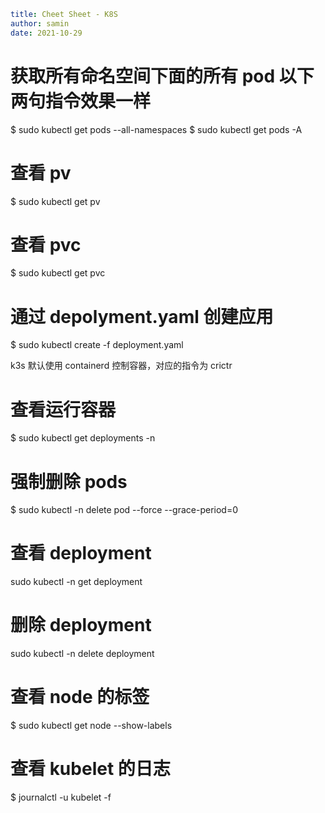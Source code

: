 ```yaml
title: Cheet Sheet - K8S
author: samin
date: 2021-10-29
```

# 获取所有命名空间下面的所有 pod 以下两句指令效果一样
$ sudo kubectl get pods --all-namespaces
$ sudo kubectl get pods -A

# 查看 pv
$ sudo kubectl get pv

# 查看 pvc
$ sudo kubectl get pvc

# 通过 depolyment.yaml 创建应用
$ sudo kubectl create -f deployment.yaml

k3s 默认使用 containerd 控制容器，对应的指令为 crictr

# 查看运行容器
$ sudo kubectl get deployments -n <namespaces>

# 强制删除 pods
$ sudo kubectl -n <namespace-name> delete pod <pod-name> --force --grace-period=0

# 查看 deployment
sudo kubectl -n <namespace-name> get deployment

# 删除 deployment
sudo kubectl -n <namespace-name> delete deployment <pod-name>

# 查看 node 的标签
$ sudo kubectl get node --show-labels

# 查看 kubelet 的日志
$ journalctl -u kubelet -f